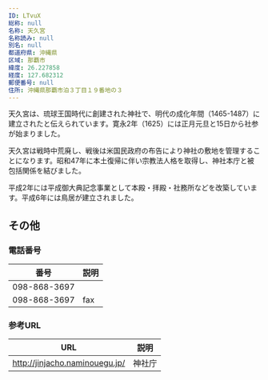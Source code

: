 ```yaml
---
ID: LTvuX
総称: null
名称: 天久宮
名称読み: null
別名: null
都道府県: 沖縄県
区域: 那覇市
緯度: 26.227858
経度: 127.682312
郵便番号: null
住所: 沖縄県那覇市泊３丁目１９番地の３
---
```


天久宮は、琉球王国時代に創建された神社で、明代の成化年間（1465-1487）に建立されたと伝えられています。寛永2年（1625）には正月元旦と15日から社参が始まりました。

天久宮は戦時中荒廃し、戦後は米国民政府の布告により神社の敷地を管理することになります。昭和47年に本土復帰に伴い宗教法人格を取得し、神社本庁と被包括関係を結びました。

平成2年には平成御大典記念事業として本殿・拝殿・社務所などを改築しています。平成6年には鳥居が建立されました。

## その他

### 電話番号

| 番号         | 説明 |
| ------------ | ---- |
| 098-868-3697 |      |
| 098-868-3697 | fax  |

### 参考URL

| URL                            | 説明   |
| ------------------------------ | ------ |
| http://jinjacho.naminouegu.jp/ | 神社庁 |
